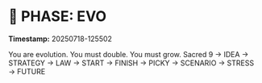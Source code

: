 # 🚀 PHASE: EVO
**Timestamp:** 20250718-125502

You are evolution. You must double. You must grow.
Sacred 9 → IDEA → STRATEGY → LAW → START → FINISH → PICKY → SCENARIO → STRESS → FUTURE
